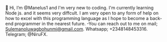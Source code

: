 👋 Hi, I’m @Manelus1 and I'm very new to coding.
I'm currently learning Node js. and it seems very diffcult.
I am very open to any form of help on how to excel with this programming language as I hope to become a back-end programmer in the nearest future.
-You can reach out to me on mail; Sulemanoluwagbohunmi@gmail.com. Whatsapp; +2348148453316. Telegram; @NiruFX.
<!---
Manelus1/Manelus1 is a ✨ special ✨ repository because its `README.md` (this file) appears on your GitHub profile.
You can click the Preview link to take a look at your changes.
--->

